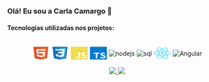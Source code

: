 

### Olá! Eu sou a Carla Camargo 👋

#### Tecnologias utilizadas nos projetos:

<div align="center" valign="top"><br>

<img align="center" alt="HTML" height="30" width="40" src="https://raw.githubusercontent.com/devicons/devicon/master/icons/html5/html5-original.svg">
<img align="center" alt="CSS" height="30" width="40" src="https://raw.githubusercontent.com/devicons/devicon/master/icons/css3/css3-original.svg">
<img align="center" alt="Js" height="30" width="40" src="https://raw.githubusercontent.com/devicons/devicon/master/icons/javascript/javascript-plain.svg">
<img align="center" alt="Ts" height="30" width="40" src="https://raw.githubusercontent.com/devicons/devicon/master/icons/typescript/typescript-plain.svg"> 
<img align="center" alt="nodejs" height="30" width="40" src="https://cdn.worldvectorlogo.com/logos/nodejs-icon.svg">
<img align="center" alt="sql" height="30" width="40" src="https://cdn.jsdelivr.net/gh/devicons/devicon/icons/mysql/mysql-original.svg">
<img align="center" alt="React" height="30" width="40" src="https://raw.githubusercontent.com/devicons/devicon/master/icons/react/react-original.svg">
<img align="center" alt="Angular" height="30" width="40"src="https://cdn.jsdelivr.net/gh/devicons/devicon/icons/angularjs/angularjs-original.svg"></i>

</div><br>

<div align="center">
  <a href="https://github.com/camargocarla">
    <img height="150em" src="https://github-readme-stats.vercel.app/api?username=camargocarla&count_private=true&include_all_commits=true&show_icons=true&theme=calm_pink&hide_border=false&show_owner=true"/>
    <img height="150em" src="https://github-readme-stats.vercel.app/api/top-langs/?username=camargocarla&theme=calm_pink&hide_border=false&&layout=compact"/>
  </a>
</div>
